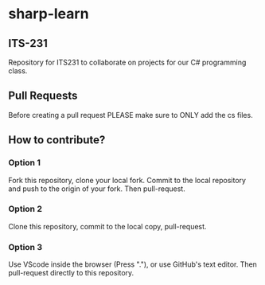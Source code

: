 # sharp-learn

## ITS-231
Repository for ITS231 to collaborate on projects for our C# programming class.

## Pull Requests
Before creating a pull request PLEASE make sure to ONLY add the cs files.

## How to contribute?
### Option 1
Fork this repository, clone your local fork. Commit to the local repository and push to the origin of your fork. Then pull-request.
### Option 2
Clone this repository, commit to the local copy, pull-request.
### Option 3
Use VScode inside the browser (Press "."), or use GitHub's text editor. Then pull-request directly to this repository.